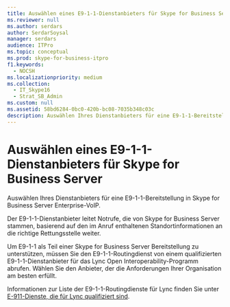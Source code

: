 ```yaml
---
title: Auswählen eines E9-1-1-Dienstanbieters für Skype for Business Server
ms.reviewer: null
ms.author: serdars
author: SerdarSoysal
manager: serdars
audience: ITPro
ms.topic: conceptual
ms.prod: skype-for-business-itpro
f1.keywords:
  - NOCSH
ms.localizationpriority: medium
ms.collection:
  - IT_Skype16
  - Strat_SB_Admin
ms.custom: null
ms.assetid: 58bd6284-0bc0-420b-bc08-7035b348c03c
description: Auswählen Ihres Dienstanbieters für eine E9-1-1-Bereitstellung in Skype for Business Server Enterprise-VoIP.
---
```


# <a name="choose-an-e9-1-1-service-provider-for-skype-for-business-server"></a>Auswählen eines E9-1-1-Dienstanbieters für Skype for Business Server
 
Auswählen Ihres Dienstanbieters für eine E9-1-1-Bereitstellung in Skype for Business Server Enterprise-VoIP.
  
Der E9-1-1-Dienstanbieter leitet Notrufe, die von Skype for Business Server stammen, basierend auf den im Anruf enthaltenen Standortinformationen an die richtige Rettungsstelle weiter. 
  
Um E9-1-1 als Teil einer Skype for Business Server Bereitstellung zu unterstützen, müssen Sie den E9-1-1-Routingdienst von einem qualifizierten E9-1-1-Dienstanbieter für das Lync Open Interoperability-Programm abrufen. Wählen Sie den Anbieter, der die Anforderungen Ihrer Organisation am besten erfüllt.

Informationen zur Liste der E9-1-1-Routingdienste für Lync finden Sie unter [E-911-Dienste, die für Lync qualifiziert sind](../../../SfbPartnerCertification/lync-cert/e-911-service-providers.md).

